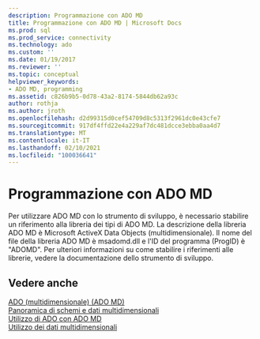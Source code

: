 ```yaml
---
description: Programmazione con ADO MD
title: Programmazione con ADO MD | Microsoft Docs
ms.prod: sql
ms.prod_service: connectivity
ms.technology: ado
ms.custom: ''
ms.date: 01/19/2017
ms.reviewer: ''
ms.topic: conceptual
helpviewer_keywords:
- ADO MD, programming
ms.assetid: c826b9b5-0d78-43a2-8174-5844db62a93c
author: rothja
ms.author: jroth
ms.openlocfilehash: d2d99315d0cef54709d8c5313f2961dc0e43cfe7
ms.sourcegitcommit: 917df4ffd22e4a229af7dc481dcce3ebba0aa4d7
ms.translationtype: MT
ms.contentlocale: it-IT
ms.lasthandoff: 02/10/2021
ms.locfileid: "100036641"
---
```

# <a name="programming-with-ado-md"></a>Programmazione con ADO MD
Per utilizzare ADO MD con lo strumento di sviluppo, è necessario stabilire un riferimento alla libreria dei tipi di ADO MD. La descrizione della libreria ADO MD è Microsoft ActiveX Data Objects (multidimensionale). Il nome del file della libreria ADO MD è msadomd.dll e l'ID del programma (ProgID) è "ADOMD". Per ulteriori informazioni su come stabilire i riferimenti alle librerie, vedere la documentazione dello strumento di sviluppo.  
  
## <a name="see-also"></a>Vedere anche  
 [ADO (multidimensionale) (ADO MD)](./ado-multidimensional-ado-md.md)   
 [Panoramica di schemi e dati multidimensionali](./overview-of-multidimensional-schemas-and-data.md)   
 [Utilizzo di ADO con ADO MD](./using-ado-with-ado-md.md)   
 [Utilizzo dei dati multidimensionali](./working-with-multidimensional-data.md)